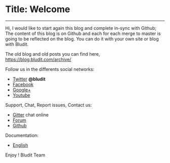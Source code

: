 # Title: Welcome
<!-- Date: 2017-07-15 22:00:00 -->
---
Hi,
I would like to start again this blog and complete in-sync with Github; The content of this blog is on Github and each for each merge to master is going to be reflected on the blog. You can do it with your own site or blog with Bludit.

The old blog and old posts you can find here, https://blog.bludit.com/archive/

Follow us in the differents social networks:
* [Twitter](https://twitter.com/bludit) **@bludit**
* [Facebook](https://www.facebook.com/bluditcms)
* [Google+](https://plus.google.com/+Bluditcms)
* [Youtube](https://www.youtube.com/channel/UCuLu0Z_CHBsTiYTDz129x9Q)

Support, Chat, Report issues, Contact us:
* [Gitter](https://gitter.im/dignajar/bludit) chat online
* [Forum](https://forum.bludit.org)
* [Github](https://github.com/dignajar/bludit)

Documentation:
* [English](https://docs.bludit.com/en/)

Enjoy !
Bludit Team
